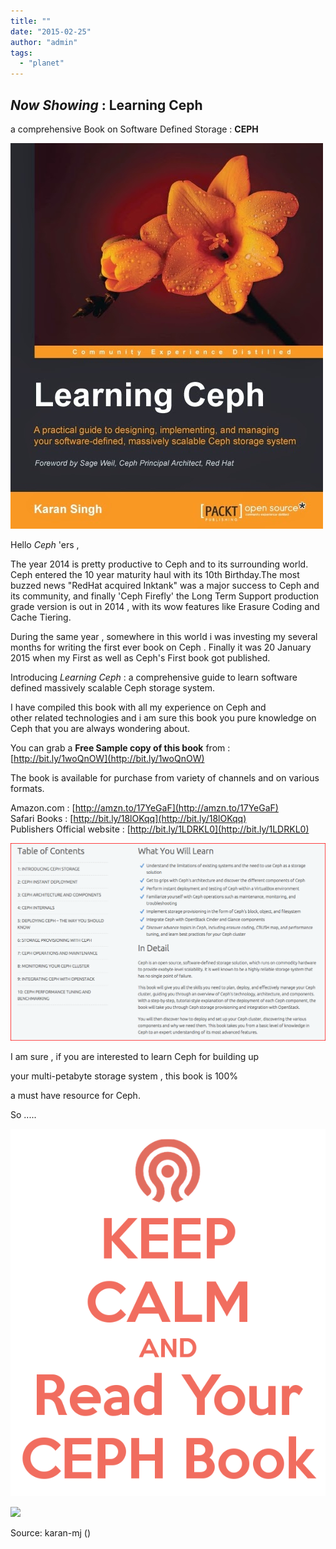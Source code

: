 ```yaml
---
title: ""
date: "2015-02-25"
author: "admin"
tags: 
  - "planet"
---
```


## _Now Showing_ : Learning Ceph

 a comprehensive Book on Software Defined Storage : **CEPH**  

  

[![ceph book](images/5623OS_cov_Latest.jpg "ceph book")](http://2.bp.blogspot.com/-sBOFkTKuDIQ/VO4TdE4wEdI/AAAAAAAAE90/PTLax-Nxrqg/s1600/5623OS_cov_Latest.jpg)

  

  

  

  

Hello _Ceph_ 'ers  , 

  

The year 2014 is pretty productive to Ceph and to its surrounding world. Ceph entered the 10 year maturity haul with its 10th Birthday.The most buzzed news "RedHat acquired Inktank" was a major success to Ceph and its community, and finally 'Ceph Firefly' the Long Term Support production grade version is out in 2014 , with its wow features like Erasure Coding and Cache Tiering.

  

During the same year , somewhere in this world i was investing my several months for writing the first ever book on Ceph . Finally it was 20 January 2015 when my First as well as Ceph's First book got published. 

  

Introducing _Learning Ceph_ : a comprehensive guide to learn software defined massively scalable Ceph storage system.

  

I have compiled this book with all my experience on Ceph and other related technologies and i am sure this book you pure knowledge on Ceph that you are always wondering about.  
  
You can grab a **Free Sample copy of this book** from : [http://bit.ly/1woQnOW](http://bit.ly/1woQnOW)

  
The book is available for purchase from variety of channels and on various formats.  
  
Amazon.com : [http://amzn.to/17YeGaF](http://amzn.to/17YeGaF)  
Safari Books : [http://bit.ly/18lOKqq](http://bit.ly/18lOKqq)  
Publishers Official website : [http://bit.ly/1LDRKL0](http://bit.ly/1LDRKL0)

  

  

[![ceph book](images/Snap%2B2015-02-25%2Bat%2B20.14.35.png "ceph book")](http://1.bp.blogspot.com/-vfXy5qu0PUE/VO4RJpI4xxI/AAAAAAAAE9o/CmngwduRJc8/s1600/Snap%2B2015-02-25%2Bat%2B20.14.35.png)

  
  

  
I am sure , if you are interested to learn Ceph for building up  
  
 your multi-petabyte storage system , this book is 100%   
  
a must have resource for Ceph.  
  
  
  
So .....  
  

[![Ceph book](images/keep-calm-and-read-your-ceph-book-1.png "Ceph book")](http://1.bp.blogspot.com/-rzoTj2civyY/VO4DI9Oh5FI/AAAAAAAAE9Q/GVKzLcNabXc/s1600/keep-calm-and-read-your-ceph-book-1.png)

  

  

  

![](http://feeds.feedburner.com/~r/CephStorageNextBigThing/~4/sFvUliIoBrM)

Source: karan-mj ([](http://feedproxy.google.com/~r/CephStorageNextBigThing/~3/sFvUliIoBrM/ceph-book.html))
